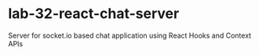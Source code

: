# lab-32-react-chat-server
Server for socket.io based chat application using React Hooks and Context APIs

